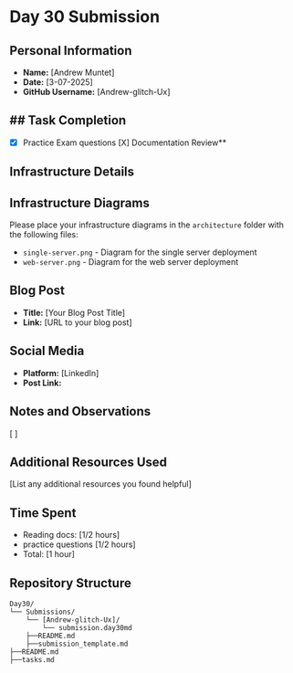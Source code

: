 # Day 30 Submission

## Personal Information
- **Name:** [Andrew Muntet]
- **Date:** [3-07-2025]
- **GitHub Username:** [Andrew-glitch-Ux]

## ## Task Completion
- [X] Practice Exam questions
  [X] Documentation Review**

 

   

## Infrastructure Details



## Infrastructure Diagrams
Please place your infrastructure diagrams in the `architecture` folder with the following files:
- `single-server.png` - Diagram for the single server deployment
- `web-server.png` - Diagram for the web server deployment

## Blog Post
- **Title:** [Your Blog Post Title]
- **Link:** [URL to your blog post]

## Social Media
- **Platform:** [LinkedIn]
- **Post Link:** 

## Notes and Observations
[
]

## Additional Resources Used
[List any additional resources you found helpful]

## Time Spent
- Reading docs: [1/2 hours]
- practice questions [1/2 hours]
- Total: [1 hour]

## Repository Structure
```
Day30/
└── Submissions/
    └── [Andrew-glitch-Ux]/
        └── submission.day30md
    ├──README.md
    ├──submission_template.md
├──README.md
├──tasks.md
``` 



